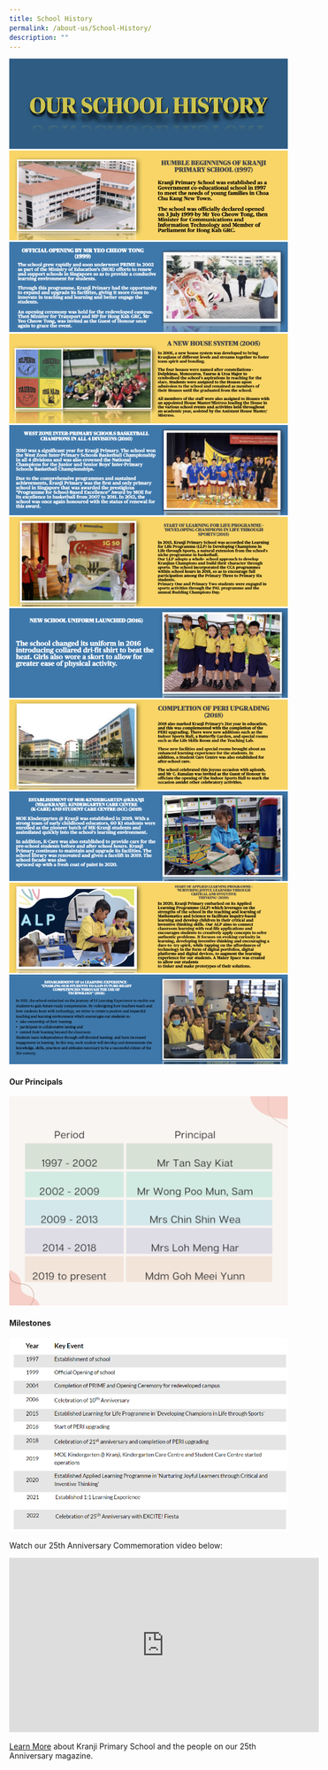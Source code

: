 ```yaml
---
title: School History
permalink: /about-us/School-History/
description: ""
---
```

![](/images/About%20Us/School%20History/KPS_History001.png)![](/images/About%20Us/School%20History/KPS_History002.png)
![](/images/About%20Us/School%20History/KPS_History003.png)![](/images/About%20Us/School%20History/KPS_History004.png)
![](/images/About%20Us/School%20History/KPS_History005.png)![](/images/About%20Us/School%20History/KPS_History006.png)![](/images/About%20Us/School%20History/KPS_History007.png)![](/images/About%20Us/School%20History/KPS_History008.png)![](/images/About%20Us/School%20History/KPS_History009.png)![](/images/About%20Us/School%20History/KPS_History010.png)![](/images/About%20Us/School%20History/KPS_History011.png)
#### **Our Principals**

![](/images/About%20Us/School%20History/Our%20Principal.png)

#### **Milestones**

![](/images/About%20Us/School%20History/S5.png)

Watch our 25th Anniversary Commemoration video below:

<iframe allowfullscreen="" allow="accelerometer; autoplay; clipboard-write; encrypted-media; gyroscope; picture-in-picture; web-share" frameborder="0" title="YouTube video player" src="https://www.youtube.com/embed/qVjex8MyXeY" height="315" width="560"></iframe>

[Learn More](https://issuu.com/sandesignz/docs/kranji_primary_school-25th_anniversary)  about Kranji Primary School and the people on our 25th Anniversary magazine. 